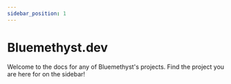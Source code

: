 ```yaml
---
sidebar_position: 1
---
```


# Bluemethyst.dev

Welcome to the docs for any of Bluemethyst's projects. Find the project you are here for on the sidebar!